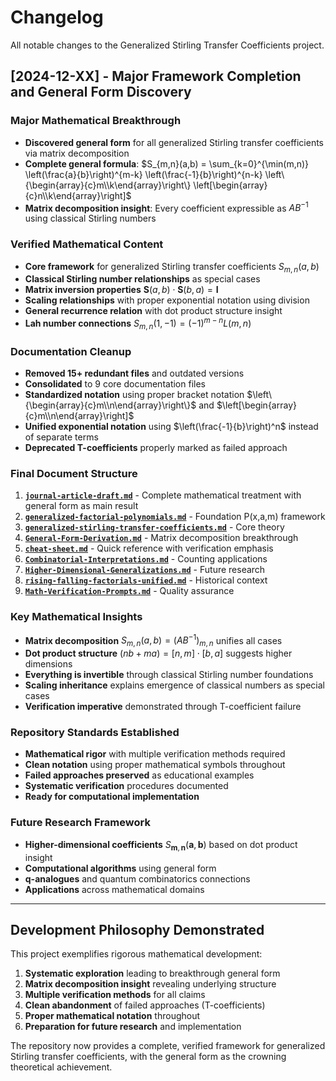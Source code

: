 # Changelog

All notable changes to the Generalized Stirling Transfer Coefficients project.

## [2024-12-XX] - Major Framework Completion and General Form Discovery

### Major Mathematical Breakthrough
- **Discovered general form** for all generalized Stirling transfer coefficients via matrix decomposition
- **Complete general formula**: $S_{m,n}(a,b) = \sum_{k=0}^{\min(m,n)} \left(\frac{a}{b}\right)^{m-k} \left(\frac{-1}{b}\right)^{n-k} \left\{\begin{array}{c}m\\k\end{array}\right\} \left[\begin{array}{c}n\\k\end{array}\right]$
- **Matrix decomposition insight**: Every coefficient expressible as $AB^{-1}$ using classical Stirling numbers

### Verified Mathematical Content
- **Core framework** for generalized Stirling transfer coefficients $S_{m,n}(a,b)$
- **Classical Stirling number relationships** as special cases
- **Matrix inversion properties** $\mathbf{S}(a,b) \cdot \mathbf{S}(b,a) = \mathbf{I}$
- **Scaling relationships** with proper exponential notation using division
- **General recurrence relation** with dot product structure insight
- **Lah number connections** $S_{m,n}(1,-1) = (-1)^{m-n} L(m,n)$

### Documentation Cleanup
- **Removed 15+ redundant files** and outdated versions 
- **Consolidated** to 9 core documentation files
- **Standardized notation** using proper bracket notation $\left\{\begin{array}{c}m\\n\end{array}\right\}$ and $\left[\begin{array}{c}m\\n\end{array}\right]$
- **Unified exponential notation** using $\left(\frac{-1}{b}\right)^n$ instead of separate terms
- **Deprecated T-coefficients** properly marked as failed approach

### Final Document Structure
1. **[`journal-article-draft.md`](docs/journal-article-draft.md)** - Complete mathematical treatment with general form as main result
2. **[`generalized-factorial-polynomials.md`](docs/generalized-factorial-polynomials.md)** - Foundation P(x,a,m) framework  
3. **[`generalized-stirling-transfer-coefficients.md`](docs/generalized-stirling-transfer-coefficients.md)** - Core theory
4. **[`General-Form-Derivation.md`](docs/General-Form-Derivation.md)** - Matrix decomposition breakthrough
5. **[`cheat-sheet.md`](docs/cheat-sheet.md)** - Quick reference with verification emphasis
6. **[`Combinatorial-Interpretations.md`](docs/Combinatorial-Interpretations.md)** - Counting applications
7. **[`Higher-Dimensional-Generalizations.md`](docs/Higher-Dimensional-Generalizations.md)** - Future research
8. **[`rising-falling-factorials-unified.md`](docs/rising-falling-factorials-unified.md)** - Historical context
9. **[`Math-Verification-Prompts.md`](docs/Math-Verification-Prompts.md)** - Quality assurance

### Key Mathematical Insights
- **Matrix decomposition** $S_{m,n}(a,b) = (AB^{-1})_{m,n}$ unifies all cases
- **Dot product structure** $(nb + ma) = [n,m] \cdot [b,a]$ suggests higher dimensions
- **Everything is invertible** through classical Stirling number foundations
- **Scaling inheritance** explains emergence of classical numbers as special cases
- **Verification imperative** demonstrated through T-coefficient failure

### Repository Standards Established
- **Mathematical rigor** with multiple verification methods required
- **Clean notation** using proper mathematical symbols throughout
- **Failed approaches preserved** as educational examples
- **Systematic verification** procedures documented
- **Ready for computational implementation**

### Future Research Framework
- **Higher-dimensional coefficients** $S_{\mathbf{m},\mathbf{n}}(\mathbf{a},\mathbf{b})$ based on dot product insight
- **Computational algorithms** using general form
- **q-analogues** and quantum combinatorics connections
- **Applications** across mathematical domains

---

## Development Philosophy Demonstrated

This project exemplifies rigorous mathematical development:

1. **Systematic exploration** leading to breakthrough general form
2. **Matrix decomposition insight** revealing underlying structure  
3. **Multiple verification methods** for all claims
4. **Clean abandonment** of failed approaches (T-coefficients)
5. **Proper mathematical notation** throughout
6. **Preparation for future research** and implementation

The repository now provides a complete, verified framework for generalized Stirling transfer coefficients, with the general form as the crowning theoretical achievement.

